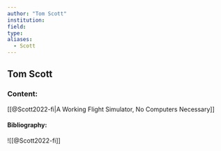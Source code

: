 ```yaml
---
author: "Tom Scott"
institution:
field:
type:
aliases:
  - Scott
---
```


## Tom Scott

### Content:
[[@Scott2022-fi|A Working Flight Simulator, No Computers Necessary]]

#### Bibliography:

![[@Scott2022-fi]]